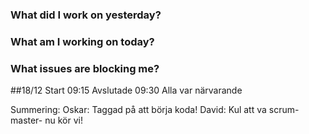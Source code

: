 ### What did I work on yesterday?

### What am I working on today?

### What issues are blocking me?

##18/12
Start 09:15
Avslutade 09:30
Alla var närvarande

Summering:
Oskar: Taggad på att börja koda!
David: Kul att va scrum-master- nu kör vi!
